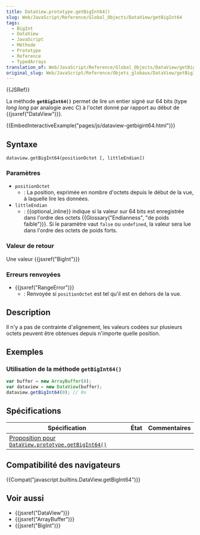 ```yaml
---
title: DataView.prototype.getBigInt64()
slug: Web/JavaScript/Reference/Global_Objects/DataView/getBigInt64
tags:
  - BigInt
  - DataView
  - JavaScript
  - Méthode
  - Prototype
  - Reference
  - TypedArrays
translation_of: Web/JavaScript/Reference/Global_Objects/DataView/getBigInt64
original_slug: Web/JavaScript/Reference/Objets_globaux/DataView/getBigInt64
---
```

{{JSRef}}

La méthode **`getBigInt64()`** permet de lire un entier signé sur 64 bits (type _long long_ par analogie avec C) à l'octet donné par rapport au début de {{jsxref("DataView")}}.

{{EmbedInteractiveExample("pages/js/dataview-getbigint64.html")}}

## Syntaxe

    dataview.getBigInt64(positionOctet [, littleEndian])

### Paramètres

- `positionOctet`
  - : La position, exprimée en nombre d'octets depuis le début de la vue, à laquelle lire les données.
- `littleEndian`
  - : {{optional_inline}} indique si la valeur sur 64 bits est enregistrée dans l'ordre des octets {{Glossary("Endianness", "de poids faible")}}. Si le paramètre vaut `false` ou `undefined`, la valeur sera lue dans l'ordre des octets de poids forts.

### Valeur de retour

Une valeur {{jsxref("BigInt")}}

### Erreurs renvoyées

- {{jsxref("RangeError")}}
  - : Renvoyée si `positionOctet` est tel qu'il est en dehors de la vue.

## Description

Il n'y a pas de contrainte d'alignement, les valeurs codées sur plusieurs octets peuvent être obtenues depuis n'importe quelle position.

## Exemples

### Utilisation de la méthode `getBigInt64()`

```js
var buffer = new ArrayBuffer(8);
var dataview = new DataView(buffer);
dataview.getBigInt64(0); // 0n
```

## Spécifications

| Spécification                                                                                                                     | État | Commentaires |
| --------------------------------------------------------------------------------------------------------------------------------- | ---- | ------------ |
| [Proposition pour `DataView.prototype.getBigInt64()`](https://tc39.github.io/proposal-bigint/#sec-dataview.prototype.getbigint64) |      |              |

## Compatibilité des navigateurs

{{Compat("javascript.builtins.DataView.getBigInt64")}}

## Voir aussi

- {{jsxref("DataView")}}
- {{jsxref("ArrayBuffer")}}
- {{jsxref("BigInt")}}
